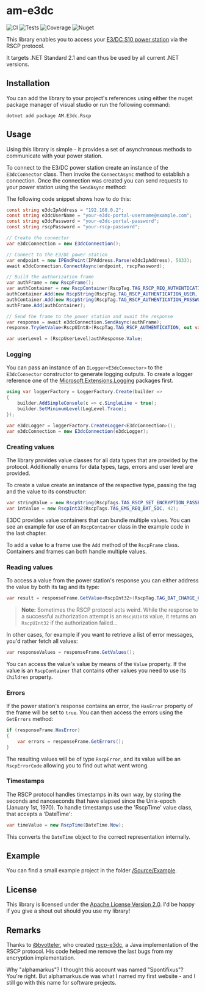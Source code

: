 # am-e3dc

![CI](https://img.shields.io/azure-devops/build/spontifixus/6b9c3bca-052c-4b57-9c3a-6e305515fc73/5) ![Tests](https://img.shields.io/azure-devops/tests/spontifixus/am-e3dc/5) ![Coverage](https://img.shields.io/azure-devops/coverage/spontifixus/am-e3dc/5) ![Nuget](https://img.shields.io/nuget/v/AM.E3dc.Rscp)

This library enables you to access your [E3/DC S10 power station](https://www.e3dc.com/produkte) via the RSCP protocol.

It targets .NET Standard 2.1 and can thus be used by all current .NET versions.

## Installation

You can add the library to your project's references using either the nuget package manager of visual studio or run the following command:

    dotnet add package AM.E3dc.Rscp

## Usage

Using this library is simple - it provides a set of asynchronous methods to communicate with your power station.

To connect to the E3/DC power station create an instance of the `E3dcConnector`
 class. Then invoke the `ConnectAsync` method to establish a connection. Once the connection was created you can send requests to your power station using the `SendAsync` method:

The following code snippet shows how to do this:

```csharp
const string e3dcIpAddress = "192.168.0.2";
const string e3dcUserName = "your-e3dc-portal-username@example.com";
const string e3dcPassword = "your-e3dc-portal-password";
const string rscpPassword = "your-rscp-password";

// Create the connector
var e3dcConnection = new E3dcConnection();

// Connect to the E3/DC power station
var endpoint = new IPEndPoint(IPAddress.Parse(e3dcIpAddress), 5033);
await e3dcConnection.ConnectAsync(endpoint, rscpPassword);

// Build the authorization frame
var authFrame = new RscpFrame();
var authContainer = new RscpContainer(RscpTag.TAG_RSCP_REQ_AUTHENTICATION);
authContainer.Add(new RscpString(RscpTag.TAG_RSCP_AUTHENTICATION_USER, e3dcUserName));
authContainer.Add(new RscpString(RscpTag.TAG_RSCP_AUTHENTICATION_PASSWORD, e3dcPassword));
authFrame.Add(authContainer);

// Send the frame to the power station and await the response
var response = await e3dcConnection.SendAsync(authFrame);
response.TryGetValue<RscpUInt8>(RscpTag.TAG_RSCP_AUTHENTICATION, out var authResponse);

var userLevel = (RscpUserLevel)authResponse.Value;
```

### Logging

You can pass an instance of an `ILogger<E3dcConnector>` to the `E3dcConnector` constructor to generate logging outputs. To create a logger reference one of the [Microsoft.Extensions.Logging](https://www.nuget.org/packages?q=Microsoft.Extensions.Logging) packages first.

```csharp
using var loggerFactory = LoggerFactory.Create(builder =>
{
    builder.AddSimpleConsole(c => c.SingleLine = true);
    builder.SetMinimumLevel(LogLevel.Trace);
});

var e3dcLogger = loggerFactory.CreateLogger<E3dcConnection>();
var e3dcConnection = new E3dcConnection(e3dcLogger);
```

### Creating values

The library provides value classes for all data types that are provided by the protocol. Additionally enums for data types, tags, errors and user level are provided.

To create a value create an instance of the respective type, passing the tag and the value to its constructor:

```csharp
var stringValue = new RscpString(RscpTags.TAG_RSCP_SET_ENCRYPTION_PASSPHRASE, "Hello World");
var intValue = new RscpInt32(RscpTags.TAG_EMS_REQ_BAT_SOC, 42);
```

E3DC provides value containers that can bundle multiple values. You can see an example for use of an `RscpContainer` class in the example code in the last chapter.

To add a value to a frame use the `Add` method of the `RscpFrame` class. Containers and frames can both handle multiple values.

### Reading values

To access a value from the power station's response you can either address the value by both its tag and its type:

```csharp
var result = responseFrame.GetValue<RscpInt32>(RscpTag.TAG_BAT_CHARGE_CYCLES);
```

> **Note:** Sometimes the RSCP protocol acts weird. While the response to a successful authorization attempt is an `RscpUInt8` value, it returns an `RscpUInt32` if the authorization failed...

In other cases, for example if you want to retrieve a list of error messages, you'd rather fetch all values:

```csharp
var responseValues = responseFrame.GetValues();
```

You can access the value's value by means of the `Value` property. If the value is an `RscpContainer` that contains other values you need to use its `Children` property.

### Errors

If the power station's response contains an error, the `HasError` property of the frame will be set to `true`. You can then access the errors using the `GetErrors` method:

```csharp
if (responseFrame.HasError)
{
    var errors = responseFrame.GetErrors();
}
```

The resulting values will be of type `RscpError`, and its value will be an `RscpErrorCode` allowing you to find out what went wrong.

### Timestamps

The RSCP protocol handles timestamps in its own way, by storing the seconds and nanoseconds that have elapsed since the Unix-epoch (January 1st, 1970). To handle timestamps use the 'RscpTime' value class, that accepts a 'DateTime':

```csharp
var timeValue = new RscpTime(DateTime.Now);
```

This converts the `DateTime` object to the correct representation internally.

## Example

You can find a small example project in the folder [/Source/Example](/Source/Example).

## License

This library is licensed under the [Apache License Version 2.0](LICENSE). I'd be happy if you give a shout out should you use my library!

## Remarks

Thanks to [@bvotteler](https://github.com/bvotteler/), who created [rscp-e3dc](https://github.com/bvotteler/rscp-e3dc), a Java implementation of the RSCP protocol. His code helped me remove the last bugs from my encryption implementation.

Why "alphamarkus"? I thought this account was named "Spontifixus"? You're right. But alphamarkus.de was what I named my first website - and I still go with this name for software projects.
